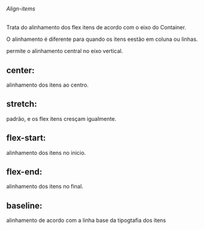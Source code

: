 ###### Align-items

Trata do alinhamento dos flex itens de acordo com o eixo do Container.

O alinhamento é diferente para quando os itens eestão em coluna ou linhas.

permite o alinhamento central no eixo vertical.

## center:

alinhamento dos itens ao centro.

## stretch:

padrão, e os flex itens cresçam igualmente.

## flex-start:

alinhamento dos itens no inicio.

## flex-end:

alinhamento dos itens no final.

## baseline:

alinhamento de acordo com a linha base da tipogtafia dos itens

